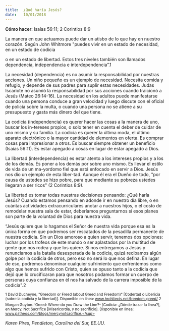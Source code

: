 ```yaml
---
title:  ¿Qué haría Jesús?
date:   10/01/2018
---
```


**Cómo hacer**: Isaías 56:11; 2 Corintios 8:9 

La manera en que actuamos puede dar un atisbo de lo que hay en nuestro corazón. Según John Whitmore "puedes vivir en un estado de necesidad, en un estado de codicia 

o en un estado de libertad. Estos tres niveles también son llamados dependencia, independencia e interdependencia”.1 

La necesidad (dependencia) es no asumir la responsabilidad por nuestras acciones. Un niño pequeño es un ejemplo de necesidad. Necesita comida y refugio, y depende de sus padres para suplir estas necesidades. Judas Iscariote no asumió la responsabilidad por sus acciones cuando traicionó a Jesús (Mateo 26:14-16). La necesidad en los adultos puede manifestarse cuando una persona conduce a gran velocidad y luego discute con el oficial de policía sobre la multa, o cuando una persona no se atiene a su presupuesto y gasta más dinero del que tiene. 

La codicia (independencia) es querer hacer las cosas a la manera de uno, buscar los in-tereses propios, o solo tener en cuenta el deber de cuidar de uno mismo y su familia. La codicia es querer la última moda, el último aparato electrónico o la mayor cantidad de elementos en oferta. Es comprar cosas para impresionar a otros. Es buscar siempre obtener un beneficio (Isaías 56:11). Es estar apegado a cosas en lugar de estar apegado a Dios. 

La libertad (interdependencia) es estar atento a los intereses propios y a los de los demás. Es poner a los demás por sobre uno mismo. Es llevar el estilo de vida de un ma-yordomo fiel que está enfocado en servir a Dios. Jesús nos dio un ejemplo de esta liber-tad. Aunque él era el Dueño de todo, "por causa de ustedes se hizo pobre, para que mediante su pobreza ustedes llegaran a ser ricos" (2 Corintios 8:9). 

La libertad es tomar todas nuestras decisiones pensando: ¿Qué haría Jesús? Cuando estamos pensando en adonde ir en nuestro día libre, o en cuántas actividades extracurriculares anotar a nuestros hijos, o el costo de remodelar nuestra sala de estar, deberíamos preguntarnos si esos planes son parte de la voluntad de Dios para nuestra vida. 

“Jesús quiere que lo hagamos el Señor de nuestra vida porque esa es la única forma en que podremos ser rescatados de la pesadilla permanente de nuestra codicia. Sin un Dios amoroso a quien servir, tenemos dos opciones: luchar por los trofeos de este mundo o ser aplastados por la multitud de gente que nos rodea y que los quiere. Si nos entregamos a Jesús y renunciamos a la batalla desesperada de la codicia, quizá recibamos algún golpe por la codicia de otros, pero eso no será lo que nos defina. En lugar de eso, podremos denominar cualquier sufrimiento que enfrentemos como algo que hemos sufrido con Cristo, quien se opuso tanto a la codicia que dejó que lo crucificaran para que nosotros podamos formar un cuerpo de personas cuya confianza en él nos ha salvado de la carrera imposible de la codicia".2 

<sup>1 David Ducheyne, "Greedom or Freed (about Greed and Freedom)" [Codertad o Libericia (sobre la codicia y la libertad)]. Disponible en línea: www.hrchltects.net/freedom-greed/</sup>
<sup>2 Morgan Guyton. ‘Greed: Where do you Draw the Line?- [Codicia: ¿Dónde trazar la línea?], en Mercy, Not Sacrifíce [Misericordia, y no sacrificio]. Disponible en línea: www.patheos.com/blogs/mercynotsacrlfice.</sup> 

_Karen Pires, Pendleton, Carolina del Sur, EE.UU._